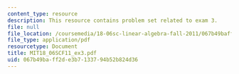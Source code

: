 ```yaml
---
content_type: resource
description: This resource contains problem set related to exam 3.
file: null
file_location: /coursemedia/18-06sc-linear-algebra-fall-2011/067b49baff2de3b7133794b52b824d36_MIT18_06SCF11_ex3.pdf
file_type: application/pdf
resourcetype: Document
title: MIT18_06SCF11_ex3.pdf
uid: 067b49ba-ff2d-e3b7-1337-94b52b824d36
---
```


